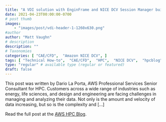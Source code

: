 ```yaml
---
title: "A VDI solution with EnginFrame and NICE DCV Session Manager built with AWS CDK"
date: 2021-04-23T00:00:00-0700
# post thumb
images:
    - "images/post/vdi-header-1-1260x630.png"
#author
author: "Matt Vaughn"
# description
description: ""
# Taxonomies
categories: [ "CAE/CFD",  "Amazon NICE DCV", ]
tags: [ "Technical How-to",  "CAE/CFD",  "HPC",  "NICE DCV",  "hpcblog", ]
type: "regular" # available type (regular or featured)
draft: false
---
```


This post was written by Dario La Porta, AWS Professional Services Senior Consultant for HPC. Customers across a wide range of industries such as energy, life sciences, and design and engineering are facing challenges in managing and analyzing their data. Not only is the amount and velocity of data increasing, but so is the complexity and […]

Read the full post at the [AWS HPC Blog](https://aws.amazon.com/blogs/hpc/a-vdi-solution-with-enginframe-and-nice-dcv-session-manager-built-with-aws-cdk/).
